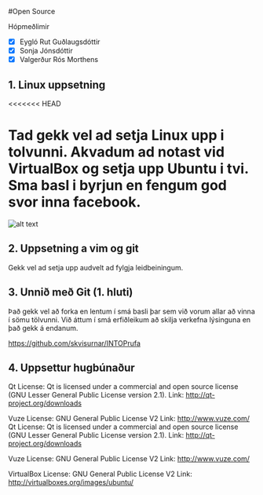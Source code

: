 #Open Source

Hópmeðlimir
- [x] Eygló Rut Guðlaugsdóttir
- [x] Sonja Jónsdóttir
- [x] Valgerður Rós Morthens

## 1. Linux uppsetning
<<<<<<< HEAD

Tad gekk vel ad setja Linux upp i tolvunni. Akvadum ad notast vid VirtualBox og setja upp Ubuntu i tvi. Sma basl i byrjun en fengum god svor inna facebook.
=======
![alt text](http://i.imgur.com/mcDTabB.png)

## 2. Uppsetning a vim og git

Gekk vel ad setja upp audvelt ad fylgja leidbeiningum.


## 3. Unnið með Git (1. hluti)

Það gekk vel að forka en lentum í smá basli þar sem við vorum allar að vinna í sömu tölvunni. Við áttum í smá erfiðleikum að skilja verkefna lýsinguna en það gekk á endanum.

https://github.com/skvisurnar/INTOPrufa

## 4. Uppsettur hugbúnaður

Qt License: Qt is licensed under a commercial and open source license (GNU Lesser General Public License version 2.1). Link: http://qt-project.org/downloads

Vuze License: GNU General Public License V2 Link: http://www.vuze.com/
Qt License: 
Qt is licensed under a commercial and open source license (GNU Lesser General Public License version 2.1). 
Link: http://qt-project.org/downloads

Vuze License: GNU General Public License V2 
Link: http://www.vuze.com/ 

VirtualBox License: GNU General Public License V2 
Link: http://virtualboxes.org/images/ubuntu/


